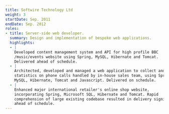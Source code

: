 ```yaml
---
title: Softwire Technology Ltd
weight: 3
startDate: Sep. 2011
endDate: Sep. 2012
roles:
- title: Server-side web developer.
  summary: Design and implementation of bespoke web applications.
  highlights:
  - |
    Developed content management system and API for high profile BBC
    /music/events website using Spring, MySQL, Hibernate and Tomcat.
    Delivered ahead of schedule.
  - |
    Architected, developed and managed a web application to collect and display
    statistics on phone calls handled by in-house sales team, using Spring,
    MySQL, Hibernate, Tomcat and Javascript. Delivered on schedule.
  - |
    Enhanced major international retailer's online shop website,
    incorporating Spring, Microsoft SQL, Hibernate and Tomcat. Rapid
    comprehension of large existing codebase resulted in delivery significantly
    ahead of schedule.
---
```

